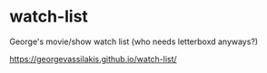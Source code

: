 # watch-list
George's movie/show watch list (who needs letterboxd anyways?)

https://georgevassilakis.github.io/watch-list/
